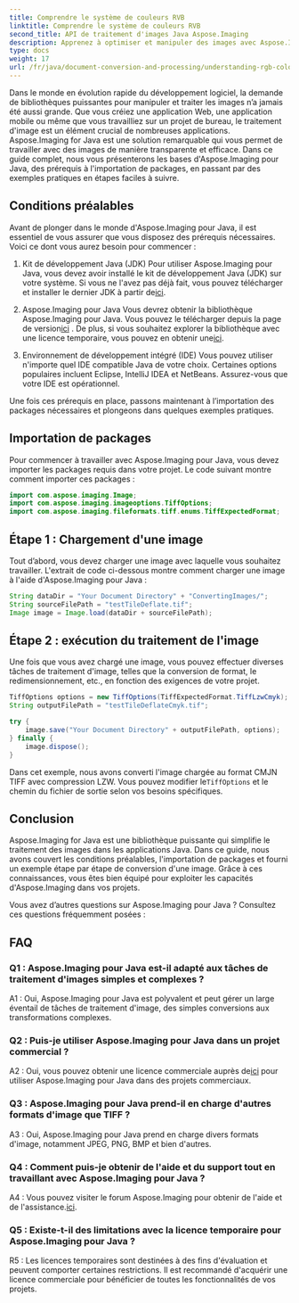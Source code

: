 ```yaml
---
title: Comprendre le système de couleurs RVB
linktitle: Comprendre le système de couleurs RVB
second_title: API de traitement d'images Java Aspose.Imaging
description: Apprenez à optimiser et manipuler des images avec Aspose.Imaging pour Java. Commencez avec notre guide étape par étape.
type: docs
weight: 17
url: /fr/java/document-conversion-and-processing/understanding-rgb-color-system/
---
```

Dans le monde en évolution rapide du développement logiciel, la demande de bibliothèques puissantes pour manipuler et traiter les images n’a jamais été aussi grande. Que vous créiez une application Web, une application mobile ou même que vous travailliez sur un projet de bureau, le traitement d'image est un élément crucial de nombreuses applications. Aspose.Imaging for Java est une solution remarquable qui vous permet de travailler avec des images de manière transparente et efficace. Dans ce guide complet, nous vous présenterons les bases d'Aspose.Imaging pour Java, des prérequis à l'importation de packages, en passant par des exemples pratiques en étapes faciles à suivre.

## Conditions préalables

Avant de plonger dans le monde d'Aspose.Imaging pour Java, il est essentiel de vous assurer que vous disposez des prérequis nécessaires. Voici ce dont vous aurez besoin pour commencer :

1. Kit de développement Java (JDK)
 Pour utiliser Aspose.Imaging pour Java, vous devez avoir installé le kit de développement Java (JDK) sur votre système. Si vous ne l'avez pas déjà fait, vous pouvez télécharger et installer le dernier JDK à partir de[ici](https://www.oracle.com/java/technologies/javase-downloads).

2. Aspose.Imaging pour Java
 Vous devrez obtenir la bibliothèque Aspose.Imaging pour Java. Vous pouvez le télécharger depuis la page de version[ici](https://releases.aspose.com/imaging/java/) . De plus, si vous souhaitez explorer la bibliothèque avec une licence temporaire, vous pouvez en obtenir une[ici](https://purchase.aspose.com/temporary-license/).

3. Environnement de développement intégré (IDE)
Vous pouvez utiliser n'importe quel IDE compatible Java de votre choix. Certaines options populaires incluent Eclipse, IntelliJ IDEA et NetBeans. Assurez-vous que votre IDE est opérationnel.

Une fois ces prérequis en place, passons maintenant à l’importation des packages nécessaires et plongeons dans quelques exemples pratiques.

## Importation de packages

Pour commencer à travailler avec Aspose.Imaging pour Java, vous devez importer les packages requis dans votre projet. Le code suivant montre comment importer ces packages :

```java
import com.aspose.imaging.Image;
import com.aspose.imaging.imageoptions.TiffOptions;
import com.aspose.imaging.fileformats.tiff.enums.TiffExpectedFormat;
```

## Étape 1 : Chargement d'une image

Tout d’abord, vous devez charger une image avec laquelle vous souhaitez travailler. L'extrait de code ci-dessous montre comment charger une image à l'aide d'Aspose.Imaging pour Java :

```java
String dataDir = "Your Document Directory" + "ConvertingImages/";
String sourceFilePath = "testTileDeflate.tif";
Image image = Image.load(dataDir + sourceFilePath);
```

## Étape 2 : exécution du traitement de l'image

Une fois que vous avez chargé une image, vous pouvez effectuer diverses tâches de traitement d'image, telles que la conversion de format, le redimensionnement, etc., en fonction des exigences de votre projet.

```java
TiffOptions options = new TiffOptions(TiffExpectedFormat.TiffLzwCmyk);
String outputFilePath = "testTileDeflateCmyk.tif";

try {
    image.save("Your Document Directory" + outputFilePath, options);
} finally {
    image.dispose();
}
```

 Dans cet exemple, nous avons converti l'image chargée au format CMJN TIFF avec compression LZW. Vous pouvez modifier le`TiffOptions` et le chemin du fichier de sortie selon vos besoins spécifiques.

## Conclusion

Aspose.Imaging for Java est une bibliothèque puissante qui simplifie le traitement des images dans les applications Java. Dans ce guide, nous avons couvert les conditions préalables, l'importation de packages et fourni un exemple étape par étape de conversion d'une image. Grâce à ces connaissances, vous êtes bien équipé pour exploiter les capacités d'Aspose.Imaging dans vos projets.

Vous avez d’autres questions sur Aspose.Imaging pour Java ? Consultez ces questions fréquemment posées :

## FAQ

### Q1 : Aspose.Imaging pour Java est-il adapté aux tâches de traitement d'images simples et complexes ?

A1 : Oui, Aspose.Imaging pour Java est polyvalent et peut gérer un large éventail de tâches de traitement d'image, des simples conversions aux transformations complexes.

### Q2 : Puis-je utiliser Aspose.Imaging pour Java dans un projet commercial ?

 A2 : Oui, vous pouvez obtenir une licence commerciale auprès de[ici](https://purchase.aspose.com/buy) pour utiliser Aspose.Imaging pour Java dans des projets commerciaux.

### Q3 : Aspose.Imaging pour Java prend-il en charge d'autres formats d'image que TIFF ?

A3 : Oui, Aspose.Imaging pour Java prend en charge divers formats d'image, notamment JPEG, PNG, BMP et bien d'autres.

### Q4 : Comment puis-je obtenir de l'aide et du support tout en travaillant avec Aspose.Imaging pour Java ?

 A4 : Vous pouvez visiter le forum Aspose.Imaging pour obtenir de l'aide et de l'assistance.[ici](https://forum.aspose.com/).

### Q5 : Existe-t-il des limitations avec la licence temporaire pour Aspose.Imaging pour Java ?

R5 : Les licences temporaires sont destinées à des fins d'évaluation et peuvent comporter certaines restrictions. Il est recommandé d'acquérir une licence commerciale pour bénéficier de toutes les fonctionnalités de vos projets.